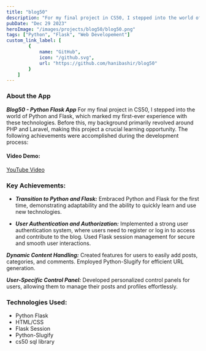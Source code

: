```yaml
---
title: "blog50"
description: "For my final project in CS50, I stepped into the world of Python and Flask, which marked my first-ever experience with these technologies. Before this, my background primarily revolved around PHP and Laravel, making this project a crucial learning opportunity."
pubDate: "Dec 29 2023"
heroImage: "/images/projects/blog50/blog50.png"
tags: ["Python", "Flask", "Web Developement"]
custom_link_label: [
        {
            name: "GitHub",
            icon: "/github.svg",
            url: "https://github.com/hanibashir/blog50"
        }
    ] 
---
```



### About the App

***Blog50 - Python Flask App*** For my final project in CS50, I stepped into the world of Python and Flask, which marked my first-ever experience with these technologies. Before this, my background primarily revolved around PHP and Laravel, making this project a crucial learning opportunity. The following achievements were accomplished during the development process:

#### Video Demo: 
[YouTube Video](https://youtu.be/FRiOKu7olwM)

### Key Achievements:

- ***Transition to Python and Flask:*** Embraced Python and Flask for the first time, demonstrating adaptability and the ability to quickly learn and use new technologies.

- ***User Authentication and Authorization:*** Implemented a strong user authentication system, where users need to register or log in to access and contribute to the blog. Used Flask session management for secure and smooth user interactions.

***Dynamic Content Handling:*** Created features for users to easily add posts, categories, and comments. Employed Python-Slugify for efficient URL generation.

***User-Specific Control Panel:*** Developed personalized control panels for users, allowing them to manage their posts and profiles effortlessly.

### Technologies Used:

- Python Flask
- HTML/CSS
- Flask Session
- Python-Slugify
- cs50 sql library







